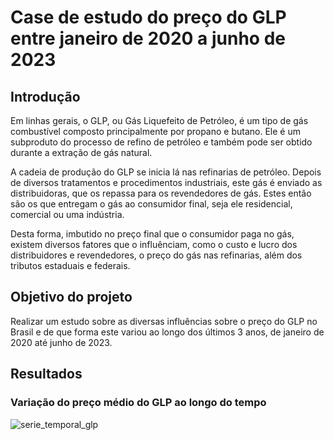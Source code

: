 # Case de estudo do preço do GLP entre janeiro de 2020 a junho de 2023

## Introdução

Em linhas gerais, o GLP, ou Gás Liquefeito de Petróleo, é um tipo de gás combustível composto principalmente por propano e butano. Ele é um subproduto do processo de refino de petróleo e também pode ser obtido durante a extração de gás natural.

A cadeia de produção do GLP se inicia lá nas refinarias de petróleo. Depois de diversos tratamentos e procedimentos industriais, este gás é enviado as distribuidoras, que os repassa para os revendedores de gás. Estes então são os que entregam o gás ao consumidor final, seja ele residencial, comercial ou uma indústria.

Desta forma, imbutido no preço final que o consumidor paga no gás, existem diversos fatores que o influênciam, como o custo e lucro dos distribuidores e revendedores, o preço do gás nas refinarias, além dos tributos estaduais e federais.

## Objetivo do projeto

Realizar um estudo sobre as diversas influências sobre o preço do GLP no Brasil e de que forma este variou ao longo dos últimos 3 anos, de janeiro de 2020 até junho de 2023.

## Resultados

### Variação do preço médio do GLP ao longo do tempo

![serie_temporal_glp](https://github.com/rfprates/estudo_preco_glp/assets/145782356/91b6547a-c8bf-48be-8c9b-00f538c7cac7)
